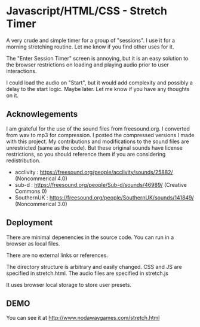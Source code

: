 # Javascript/HTML/CSS - Stretch Timer 

A very crude and simple timer for a group of "sessions". I use it for a morning stretching routine. Let me know if you find other uses for it. 

The "Enter Session Timer" screen is annoying, but it is an easy solution to the browser restrictions on loading and playing audio prior to user interactions. 

I could load the audio on "Start", but it would add complexity and possibly a delay to the start logic. Maybe later. Let me know if you have any thoughts on it.

## Acknowlegements

I am grateful for the use of the sound files from freesound.org. 
I converted from wav to mp3 for compression. I posted the compressed versions I made with this project. 
My contributions and modifications to the sound files are unrestricted (same as the code).
But these original sounds have license restrictions, so you should reference them if you are considering redistribution.
* acclivity : https://freesound.org/people/acclivity/sounds/25882/ (Noncommerical 4.0)
* sub-d : https://freesound.org/people/Sub-d/sounds/46989/ (Creative Commons 0)
* SouthernUK : https://freesound.org/people/SouthernUK/sounds/141849/ (Noncommerical 3.0)

## Deployment

There are minimal depenencies in the source code. You can run in a browser as local files. 

There are no external links or references.

The directory structure is arbitrary and easily changed. CSS and JS are
specified in stretch.html. The audio files are specified in stretch.js

It uses browser local storage to store user presets. 

## DEMO

You can see it at http://www.nodawaygames.com/stretch.html

